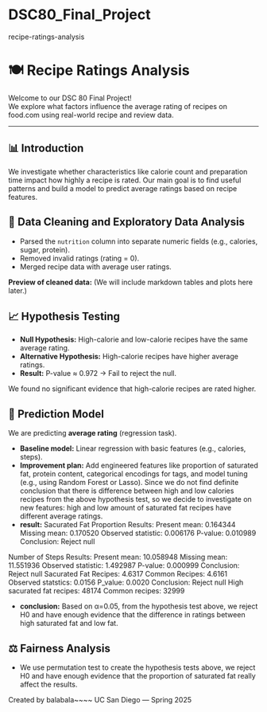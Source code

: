 # DSC80_Final_Project
recipe-ratings-analysis

# 🍽️ Recipe Ratings Analysis

Welcome to our DSC 80 Final Project!  
We explore what factors influence the average rating of recipes on food.com using real-world recipe and review data.

---

## 📊 Introduction

We investigate whether characteristics like calorie count and preparation time impact how highly a recipe is rated. Our main goal is to find useful patterns and build a model to predict average ratings based on recipe features.

## 🧼 Data Cleaning and Exploratory Data Analysis

- Parsed the `nutrition` column into separate numeric fields (e.g., calories, sugar, protein).
- Removed invalid ratings (rating = 0).
- Merged recipe data with average user ratings.

**Preview of cleaned data:**
(We will include markdown tables and plots here later.)

## 📈 Hypothesis Testing

- **Null Hypothesis:** High-calorie and low-calorie recipes have the same average rating.
- **Alternative Hypothesis:** High-calorie recipes have higher average ratings.
- **Result:** P-value ≈ 0.972 → Fail to reject the null.

We found no significant evidence that high-calorie recipes are rated higher.

## 🤖 Prediction Model

We are predicting **average rating** (regression task).

- **Baseline model:** Linear regression with basic features (e.g., calories, steps).
- **Improvement plan:** Add engineered features like proportion of saturated fat, protein content, categorical encodings for tags, and model tuning (e.g., using Random Forest or Lasso). Since we do not find definite conclusion that there is difference between high and low calories recipes from the above hypothesis test, so we decide to investigate on new features: high and low amount of saturated fat recipes have different average ratings.
- **result:**
Sacurated Fat Proportion Results:
Present mean: 0.164344
Missing mean: 0.170520
Observed statistic: 0.006176
P-value: 0.010989
Conclusion: Reject null

Number of Steps Results:
Present mean: 10.058948
Missing mean: 11.551936
Observed statistic: 1.492987
P-value: 0.000999
Conclusion: Reject null
Sacurated Fat Recipes: 4.6317
Common Recipes: 4.6161
Observed statstics: 0.0156
P_value: 0.0020
Conclusion: Reject null
High sacurated fat recipes: 48174
Common recipes: 32999

- **conclusion:** Based on α=0.05, from the hypothesis test above, we reject H0 and have enough evidence that the difference in ratings between high saturated fat and low fat.
## ⚖️ Fairness Analysis

- We use permutation test to create the hypothesis tests above, we reject H0 and have enough evidence that the proportion of saturated fat really affect the results.

Created by balabala~~~~
UC San Diego — Spring 2025
